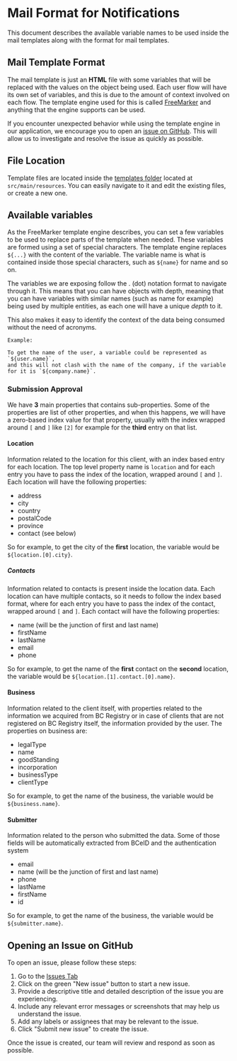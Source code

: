 # Mail Format for Notifications

This document describes the available variable names to be used inside the mail templates along with the format for mail templates.

## Mail Template Format

The mail template is just an **HTML** file with some variables that will be replaced with the values on the object being used. 
Each user flow will have its own set of variables, and this is due to the amount of context involved on each flow. 
The template engine used for this is called [FreeMarker](https://freemarker.apache.org/) and anything that the engine supports can be used.

If you encounter unexpected behavior while using the template engine in our application, we encourage you to open an [issue on GitHub](#opening-an-issue-on-github). 
This will allow us to investigate and resolve the issue as quickly as possible.

## File Location

Template files are located inside the [templates folder](src/main/resources/templates) located at `src/main/resources`. You can easily navigate to it and edit the existing files, or create a new one.

## Available variables

As the FreeMarker template engine describes, you can set a few variables to be used to replace parts of the template when needed. These variables are formed using a set of special characters. 
The template engine replaces `${...}` with the content of the variable. The variable name is what is contained inside those special characters, such as `${name}` for name and so on. 

The variables we are exposing follow the . (dot) notation format to navigate through it. This means that you can have objects with depth, meaning that you can have variables with similar names (such as name for example)
being used by multiple entities, as each one will have a unique *depth* to it.

This also makes it easy to identify the context of the data being consumed without the need of acronyms. 

    Example:
    
    To get the name of the user, a variable could be represented as `${user.name}`, 
    and this will not clash with the name of the company, if the variable for it is `${company.name}`.


### Submission Approval

We have **3** main properties that contains sub-properties. Some of the properties are list of other properties, and when this happens,
we will have a zero-based index value for that property, usually with the index wrapped around `[` and `]` like `[2]` for example for the **third** entry on that list. 

#### Location

Information related to the location for this client, with an index based entry for each location. 
The top level property name is `location` and for each entry you have to pass the index of the location, 
wrapped around `[` and `]`. Each location will have the following properties:

- address
- city
- country
- postalCode
- province
- contact (see below)

So for example, to get the city of the **first** location, the variable would be `${location.[0].city}`.

##### Contacts

Information related to contacts is present inside the location data. Each location can have multiple contacts, 
so it needs to follow the index based format, where for each entry you have to pass the index of the contact,
wrapped around `[` and `]`. Each contact will have the following properties:

- name (will be the junction of first and last name)
- firstName
- lastName
- email
- phone

So for example, to get the name of the **first** contact on the **second** location, 
the variable would be `${location.[1].contact.[0].name}`.

#### Business

Information related to the client itself, with properties related to the information we acquired from BC Registry 
or in case of clients that are not registered on BC Registry itself, the information provided by the user. 
The properties on business are:

- legalType
- name
- goodStanding
- incorporation
- businessType
- clientType
  
So for example, to get the name of the business, the variable would be `${business.name}`.

#### Submitter

Information related to the person who submitted the data. 
Some of those fields will be automatically extracted from BCeID and the authentication system

- email
- name (will be the junction of first and last name)
- phone
- lastName
- firstName
- id

So for example, to get the name of the business, the variable would be `${submitter.name}`.


## Opening an Issue on GitHub 

To open an issue, please follow these steps:

1. Go to the [Issues Tab](issues)
2. Click on the green "New issue" button to start a new issue.
3. Provide a descriptive title and detailed description of the issue you are experiencing.
4. Include any relevant error messages or screenshots that may help us understand the issue.
5. Add any labels or assignees that may be relevant to the issue.
6. Click "Submit new issue" to create the issue.

Once the issue is created, our team will review and respond as soon as possible. 
